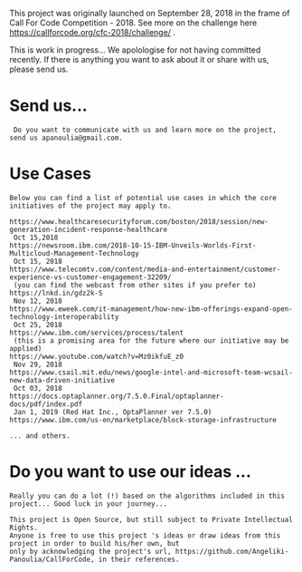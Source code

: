 
This project was originally launched on September 28, 2018 in the frame of Call For Code Competition - 2018.
See more on the challenge here https://callforcode.org/cfc-2018/challenge/ .

This is work in progress... We apolologise for not having committed recently. If there is anything you want to
ask about it or share with us, please send us.


# Send us...
 
     Do you want to communicate with us and learn more on the project, send us apanoulia@gmail.com.


# Use Cases   

    Below you can find a list of potential use cases in which the core initiatives of the project may apply to.
  
    https://www.healthcaresecurityforum.com/boston/2018/session/new-generation-incident-response-healthcare  
     Oct 15,2018
    https://newsroom.ibm.com/2018-10-15-IBM-Unveils-Worlds-First-Multicloud-Management-Technology
     Oct 15, 2018
    https://www.telecomtv.com/content/media-and-entertainment/customer-experience-vs-customer-engagement-32209/  
     (you can find the webcast from other sites if you prefer to)
    https://lnkd.in/gdz2k-S
     Nov 12, 2018
    https://www.eweek.com/it-management/how-new-ibm-offerings-expand-open-technology-interoperability
     Oct 25, 2018
    https://www.ibm.com/services/process/talent
     (this is a promising area for the future where our initiative may be applied)
    https://www.youtube.com/watch?v=Mz0ikfuE_z0
     Nov 29, 2018
    https://www.csail.mit.edu/news/google-intel-and-microsoft-team-wcsail-new-data-driven-initiative
     Oct 03, 2018
    https://docs.optaplanner.org/7.5.0.Final/optaplanner-docs/pdf/index.pdf
     Jan 1, 2019 (Red Hat Inc., OptaPlanner ver 7.5.0)
    https://www.ibm.com/us-en/marketplace/block-storage-infrastructure
  
    ... and others.
  
  
# Do you want to use our ideas ...
   
    Really you can do a lot (!) based on the algorithms included in this project... Good luck in your journey...
     
    This project is Open Source, but still subject to Private Intellectual Rights.
    Anyone is free to use this project 's ideas or draw ideas from this project in order to build his/her own, but
    only by acknowledging the project's url, https://github.com/Angeliki-Panoulia/CallForCode, in their references.

  
    
  
